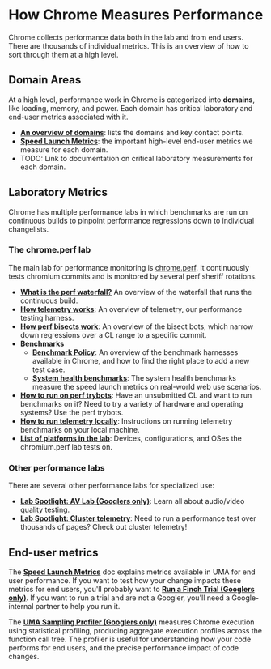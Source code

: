 # How Chrome Measures Performance

Chrome collects performance data both in the lab and from end users. There are
thousands of individual metrics. This is an overview of how to sort through
them at a high level.

## Domain Areas

At a high level, performance work in Chrome is categorized into **domains**,
like loading, memory, and power. Each domain has critical laboratory and
end-user metrics associated with it.

  * **[An overview of domains](speed_domains.md)**: lists the domains and key contact points.
  * **[Speed Launch Metrics](https://docs.google.com/document/d/1Ww487ZskJ-xBmJGwPO-XPz_QcJvw-kSNffm0nPhVpj8/edit)**:
    the important high-level end-user metrics we measure for each domain.
  * TODO: Link to documentation on critical laboratory measurements for each
    domain.

## Laboratory Metrics

Chrome has multiple performance labs in which benchmarks are run on continuous
builds to pinpoint performance regressions down to individual changelists.

### The chrome.perf lab

The main lab for performance monitoring is
[chrome.perf](https://ci.chromium.org/p/chrome/g/chrome.perf/console). It continuously tests
chromium commits and is monitored by several perf sheriff rotations.

  * **[What is the perf waterfall?](perf_waterfall.md)** An overview of the
    waterfall that runs the continuous build.
  * **[How telemetry works](https://github.com/catapult-project/catapult/blob/master/telemetry/README.md)**:
    An overview of telemetry, our performance testing harness.
  * **[How perf bisects work](bisects.md)**: An overview of the bisect bots,
    which narrow down regressions over a CL range to a specific commit.
  * **Benchmarks**
    * **[Benchmark Policy](https://docs.google.com/document/d/1ni2MIeVnlH4bTj4yvEDMVNxgL73PqK_O9_NUm3NW3BA/edit)**:
      An overview of the benchmark harnesses available in Chrome, and how to
      find the right place to add a new test case.
    * **[System health benchmarks](https://docs.google.com/document/d/1BM_6lBrPzpMNMtcyi2NFKGIzmzIQ1oH3OlNG27kDGNU/edit?ts=57e92782)**:
      The system health benchmarks measure the speed launch metrics on
      real-world web use scenarios.
  * **[How to run on perf trybots](perf_trybots.md)**: Have an unsubmitted
    CL and want to run benchmarks on it? Need to try a variety of hardware and
    operating systems? Use the perf trybots.
  * **[How to run telemetry locally](https://github.com/catapult-project/catapult/blob/master/telemetry/docs/run_benchmarks_locally.md)**:
    Instructions on running telemetry benchmarks on your local machine.
  * **[List of platforms in the lab](perf_lab_platforms.md)**: Devices,
    configurations, and OSes the chromium.perf lab tests on.

### Other performance labs

There are several other performance labs for specialized use:

  * **[Lab Spotlight: AV Lab (Googlers only)](http://goto.google.com/av-analysis-service)**:
    Learn all about audio/video quality testing.
  * **[Lab Spotlight: Cluster telemetry](https://docs.google.com/document/d/1GhqosQcwsy6F-eBAmFn_ITDF7_Iv_rY9FhCKwAnk9qQ/edit)**:
    Need to run a performance test over thousands of pages? Check out cluster
    telemetry!

## End-user metrics

The **[Speed Launch Metrics](https://docs.google.com/document/d/1Ww487ZskJ-xBmJGwPO-XPz_QcJvw-kSNffm0nPhVpj8/edit)**
doc explains metrics available in UMA for end user performance. If you want to
test how your change impacts these metrics for end users, you'll probably want
to **[Run a Finch Trial (Googlers only)](http://goto.google.com/finch101)**. If
you want to run a trial and are not a Googler, you'll need a Google-internal partner
to help you run it.

The **[UMA Sampling Profiler (Googlers only)](http://goto.google.com/uma-sampling-profiler-overview)**
measures Chrome execution using statistical profiling, producing aggregate
execution profiles across the function call tree. The profiler is useful for
understanding how your code performs for end users, and the precise performance
impact of code changes.
